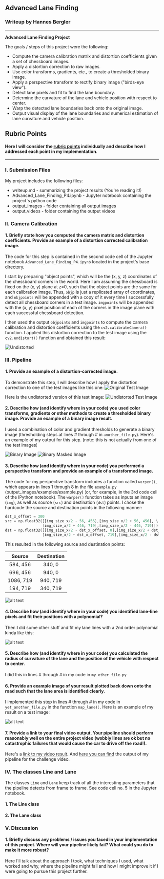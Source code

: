 ## **Advanced Lane Finding**

### Writeup by Hannes Bergler
---

**Advanced Lane Finding Project**

The goals / steps of this project were the following:

* Compute the camera calibration matrix and distortion coefficients given a set of chessboard images.
* Apply a distortion correction to raw images.
* Use color transforms, gradients, etc., to create a thresholded binary image.
* Apply a perspective transform to rectify binary image ("birds-eye view").
* Detect lane pixels and fit to find the lane boundary.
* Determine the curvature of the lane and vehicle position with respect to center.
* Warp the detected lane boundaries back onto the original image.
* Output visual display of the lane boundaries and numerical estimation of lane curvature and vehicle position.

[//]: # (Image References)

[image1]: ./output_images/writeup_images/undistort.png "Undistorted"

[image2]: ./output_images/writeup_images/test4_original.jpg "Original Image"
[image3]: ./output_images/writeup_images/test4_undistorted.jpg "Undistorted Image"
[image4]: ./output_images/writeup_images/test4_binary.jpg "Binary Image"
[image5]: ./output_images/writeup_images/test4_binary_masked.jpg "Binary Masked Image"
[image6]: ./output_images/writeup_images/test4_binary_warped.jpg "Binary Warped Image"
[image7]: ./output_images/writeup_images/test4_warped_lines.jpg "Warped Image With Detected Lines"
[image8]: ./output_images/writeup_images/test4_final_output.jpg "Final Output Image"

[video1]: ./output_videos/project_video_out.mp4 "Video1"
[video2]: ./output_videos/challenge_video_out.mp4 "Video2"


## Rubric Points
#### Here I will consider the [rubric points](https://review.udacity.com/#!/rubrics/571/view) individually and describe how I addressed each point in my implementation. 
---

### I. Submission Files

My project includes the following files:
* writeup.md - summarizing the project results (You're reading it!)
* Advanced_Lane_Finding_P4.ipynb - Jupyter notebook containing the project's python code
* output_images - folder containing all output images
* output_videos - folder containing the output videos


### II. Camera Calibration

#### 1. Briefly state how you computed the camera matrix and distortion coefficients. Provide an example of a distortion corrected calibration image.

The code for this step is contained in the second code cell of the Jupyter notebook `Advanced_Lane_Finding_P4.ipynb` located in the project's base directory.

I start by preparing "object points", which will be the (x, y, z) coordinates of the chessboard corners in the world. Here I am assuming the chessboard is fixed on the (x, y) plane at z=0, such that the object points are the same for each calibration image.  Thus, `objp` is just a replicated array of coordinates, and `objpoints` will be appended with a copy of it every time I successfully detect all chessboard corners in a test image.  `imgpoints` will be appended with the (x, y) pixel position of each of the corners in the image plane with each successful chessboard detection.  

I then used the output `objpoints` and `imgpoints` to compute the camera calibration and distortion coefficients using the `cv2.calibrateCamera()` function.  I applied this distortion correction to the test image using the `cv2.undistort()` function and obtained this result: 

![Undistorted][image1]


### III. Pipeline

#### 1. Provide an example of a distortion-corrected image.

To demonstrate this step, I will describe how I apply the distortion correction to one of the test images like this one:
![Original Test Image][image2]

Here is the undistorted version of this test image:
![Undistorted Test Image][image3]

#### 2. Describe how (and identify where in your code) you used color transforms, gradients or other methods to create a thresholded binary image.  Provide an example of a binary image result.

I used a combination of color and gradient thresholds to generate a binary image (thresholding steps at lines # through # in `another_file.py`).  Here's an example of my output for this step.  (note: this is not actually from one of the test images)

![Binary Image][image4]
![Binary Masked Image][image5]


#### 3. Describe how (and identify where in your code) you performed a perspective transform and provide an example of a transformed image.

The code for my perspective transform includes a function called `warper()`, which appears in lines 1 through 8 in the file `example.py` (output_images/examples/example.py) (or, for example, in the 3rd code cell of the IPython notebook).  The `warper()` function takes as inputs an image (`img`), as well as source (`src`) and destination (`dst`) points.  I chose the hardcode the source and destination points in the following manner:

```python
dst_x_offset = 300
src = np.float32([[img_size_x/2 - 56, 456],[img_size_x/2 + 56, 456], \
				 [img_size_x/2 + 446, 719],[img_size_x/2 - 446, 719]])
dst = np.float32([[img_size_x/2 - dst_x_offset, 0],[img_size_x/2 + dst_x_offset, 0], \
				 [img_size_x/2 + dst_x_offset, 719],[img_size_x/2 - dst_x_offset, 719]])
```

This resulted in the following source and destination points:

| Source        | Destination   | 
|:-------------:|:-------------:| 
| 584, 456      | 340, 0        | 
| 696, 456      | 940, 0	    |
| 1086, 719     | 940, 719      |
| 194, 719      | 340, 719      |


![alt text][image6]

#### 4. Describe how (and identify where in your code) you identified lane-line pixels and fit their positions with a polynomial?

Then I did some other stuff and fit my lane lines with a 2nd order polynomial kinda like this:

![alt text][image7]

#### 5. Describe how (and identify where in your code) you calculated the radius of curvature of the lane and the position of the vehicle with respect to center.

I did this in lines # through # in my code in `my_other_file.py`

#### 6. Provide an example image of your result plotted back down onto the road such that the lane area is identified clearly.

I implemented this step in lines # through # in my code in `yet_another_file.py` in the function `map_lane()`.  Here is an example of my result on a test image:

![alt text][image8]


#### 7. Provide a link to your final video output.  Your pipeline should perform reasonably well on the entire project video (wobbly lines are ok but no catastrophic failures that would cause the car to drive off the road!).

Here's a [link to my video result](./output_videos/project_video_out.mp4).
And [here you can find](./output_videos/challenge_video_out.mp4) the output of my pipeline for the challenge video.


### IV. The classes Line and Lane

The classes `Line` and `Lane` keep track of all the interesting parameters that the pipeline detects from frame to frame. See code cell no. 5 in the Jupyter notebook.

#### 1. The Line class

#### 2. The Lane class


### V. Discussion

#### 1. Briefly discuss any problems / issues you faced in your implementation of this project.  Where will your pipeline likely fail?  What could you do to make it more robust?

Here I'll talk about the approach I took, what techniques I used, what worked and why, where the pipeline might fail and how I might improve it if I were going to pursue this project further.  
